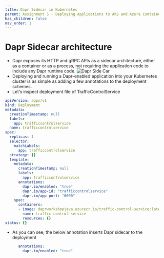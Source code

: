 ```yaml
---
title: Dapr Sidecar in Kubernetes
parent: Assignment 5 - Deploying Applications to AKS and Azure Container Apps with Dapr
has_children: false
nav_order: 1
---
```


# Dapr Sidecar architecture

* Dapr exposes its HTTP and gRPC APIs as a sidecar architecture, either as a container or as a process, not requiring the application code to include any Dapr runtime code.
![Dapr Side Car](../../assets/images/overview_kubernetes.png)
* Deploying and running a Dapr-enabled application into your Kubernetes cluster is as simple as adding a few annotations to the deployment schemes.
* Let's inspect deployment file of TrafficControlService

```yml
apiVersion: apps/v1
kind: Deployment
metadata:
  creationTimestamp: null
  labels:
    app: trafficcontrolservice
  name: trafficcontrolservice
spec:
  replicas: 1
  selector:
    matchLabels:
      app: trafficcontrolservice
  strategy: {}
  template:
    metadata:
      creationTimestamp: null
      labels:
        app: trafficcontrolservice
      annotations:
        dapr.io/enabled: "true"
        dapr.io/app-id: "trafficcontrolservice"
        dapr.io/app-port: "6000"        
    spec:
      containers:
      - image: daprworkshopjava.azurecr.io/traffic-control-service:latest
        name: traffic-control-service
        resources: {}
status: {}
```

* As you can see, the below annotation inserts Dapr sidecar to the deployment

```yml
      annotations:
        dapr.io/enabled: "true"
```
